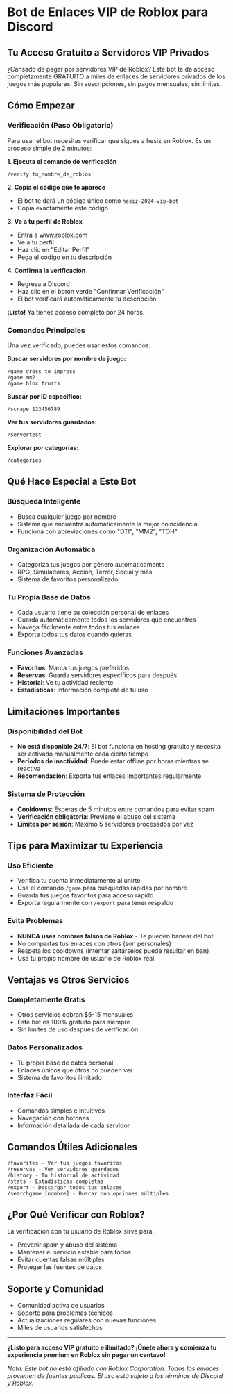 
# Bot de Enlaces VIP de Roblox para Discord

## Tu Acceso Gratuito a Servidores VIP Privados

¿Cansado de pagar por servidores VIP de Roblox? Este bot te da acceso completamente GRATUITO a miles de enlaces de servidores privados de los juegos más populares. Sin suscripciones, sin pagos mensuales, sin límites.

## Cómo Empezar

### Verificación (Paso Obligatorio)

Para usar el bot necesitas verificar que sigues a hesiz en Roblox. Es un proceso simple de 2 minutos:

**1. Ejecuta el comando de verificación**
```
/verify tu_nombre_de_roblox
```

**2. Copia el código que te aparece**
- El bot te dará un código único como `hesiz-2024-vip-bot`
- Copia exactamente este código

**3. Ve a tu perfil de Roblox**
- Entra a www.roblox.com
- Ve a tu perfil
- Haz clic en "Editar Perfil"
- Pega el código en tu descripción

**4. Confirma la verificación**
- Regresa a Discord
- Haz clic en el botón verde "Confirmar Verificación"
- El bot verificará automáticamente tu descripción

**¡Listo!** Ya tienes acceso completo por 24 horas.

### Comandos Principales

Una vez verificado, puedes usar estos comandos:

**Buscar servidores por nombre de juego:**
```
/game dress to impress
/game mm2
/game blox fruits
```

**Buscar por ID específico:**
```
/scrape 123456789
```

**Ver tus servidores guardados:**
```
/servertest
```

**Explorar por categorías:**
```
/categories
```

## Qué Hace Especial a Este Bot

### Búsqueda Inteligente
- Busca cualquier juego por nombre
- Sistema que encuentra automáticamente la mejor coincidencia
- Funciona con abreviaciones como "DTI", "MM2", "TOH"

### Organización Automática
- Categoriza tus juegos por género automáticamente
- RPG, Simuladores, Acción, Terror, Social y más
- Sistema de favoritos personalizado

### Tu Propia Base de Datos
- Cada usuario tiene su colección personal de enlaces
- Guarda automáticamente todos los servidores que encuentres
- Navega fácilmente entre todos tus enlaces
- Exporta todos tus datos cuando quieras

### Funciones Avanzadas
- **Favoritos**: Marca tus juegos preferidos
- **Reservas**: Guarda servidores específicos para después
- **Historial**: Ve tu actividad reciente
- **Estadísticas**: Información completa de tu uso

## Limitaciones Importantes

### Disponibilidad del Bot
- **No está disponible 24/7**: El bot funciona en hosting gratuito y necesita ser activado manualmente cada cierto tiempo
- **Períodos de inactividad**: Puede estar offline por horas mientras se reactiva
- **Recomendación**: Exporta tus enlaces importantes regularmente

### Sistema de Protección
- **Cooldowns**: Esperas de 5 minutos entre comandos para evitar spam
- **Verificación obligatoria**: Previene el abuso del sistema
- **Límites por sesión**: Máximo 5 servidores procesados por vez

## Tips para Maximizar tu Experiencia

### Uso Eficiente
- Verifica tu cuenta inmediatamente al unirte
- Usa el comando `/game` para búsquedas rápidas por nombre
- Guarda tus juegos favoritos para acceso rápido
- Exporta regularmente con `/export` para tener respaldo

### Evita Problemas
- **NUNCA uses nombres falsos de Roblox** - Te pueden banear del bot
- No compartas tus enlaces con otros (son personales)
- Respeta los cooldowns (intentar saltárselos puede resultar en ban)
- Usa tu propio nombre de usuario de Roblox real

## Ventajas vs Otros Servicios

### Completamente Gratis
- Otros servicios cobran $5-15 mensuales
- Este bot es 100% gratuito para siempre
- Sin límites de uso después de verificación

### Datos Personalizados
- Tu propia base de datos personal
- Enlaces únicos que otros no pueden ver
- Sistema de favoritos ilimitado

### Interfaz Fácil
- Comandos simples e intuitivos
- Navegación con botones
- Información detallada de cada servidor

## Comandos Útiles Adicionales

```
/favorites - Ver tus juegos favoritos
/reservas - Ver servidores guardados
/history - Tu historial de actividad
/stats - Estadísticas completas
/export - Descargar todos tus enlaces
/searchgame [nombre] - Buscar con opciones múltiples
```

## ¿Por Qué Verificar con Roblox?

La verificación con tu usuario de Roblox sirve para:
- Prevenir spam y abuso del sistema
- Mantener el servicio estable para todos
- Evitar cuentas falsas múltiples
- Proteger las fuentes de datos

## Soporte y Comunidad

- Comunidad activa de usuarios
- Soporte para problemas técnicos
- Actualizaciones regulares con nuevas funciones
- Miles de usuarios satisfechos

---

**¿Listo para acceso VIP gratuito e ilimitado? ¡Únete ahora y comienza tu experiencia premium en Roblox sin pagar un centavo!**

*Nota: Este bot no está afiliado con Roblox Corporation. Todos los enlaces provienen de fuentes públicas. El uso está sujeto a los términos de Discord y Roblox.*
